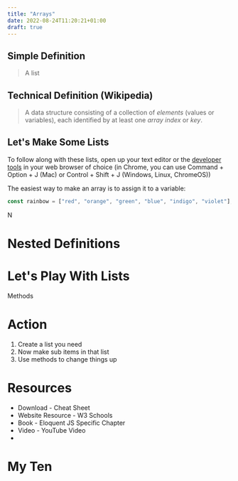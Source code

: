 ```yaml
---
title: "Arrays"
date: 2022-08-24T11:20:21+01:00
draft: true
---
```


## Simple Definition

> A list

## Technical Definition (Wikipedia)

> A data structure consisting of a collection of *elements* (values or variables), each identified by at least one *array index* or *key*.

## Let's Make Some Lists

To follow along with these lists, open up your text editor or the [developer tools](https://balsamiq.com/support/faqs/browserconsole/) in your web browser of choice (in Chrome, you can use Command + Option + J (Mac) or Control + Shift + J (Windows, Linux, ChromeOS))

The easiest way to make an array is to assign it to a variable:

```js
const rainbow = ["red", "orange", "green", "blue", "indigo", "violet"];
```

N

# Nested Definitions

# Let's Play With Lists
Methods

# Action

1. Create a list you need
2. Now make sub items in that list
3. Use methods to change things up

# Resources
- Download - Cheat Sheet
- Website Resource - W3 Schools
- Book - Eloquent JS Specific Chapter
- Video - YouTube Video
- 

# My Ten